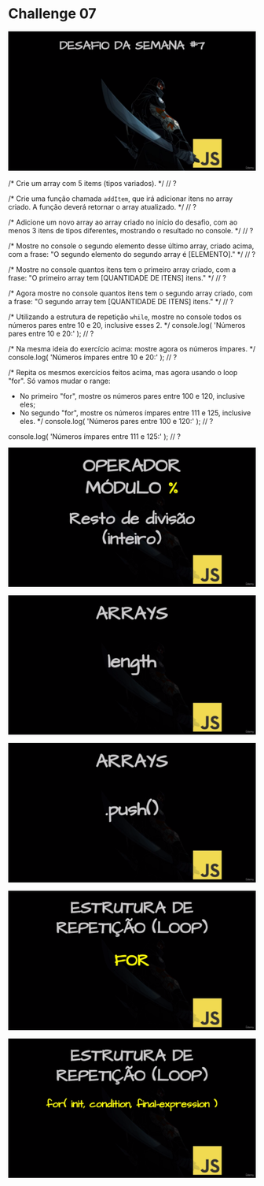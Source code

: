 # Challenge 07

![Challenge 07](https://github.com/Clara-Pacheco/exe-curso-js-ninja/blob/main/SECAO%2007-%20AULA%2007/Curso%20JavaScript%20Ninja%20_%20Udemy%20-%20Google%20Chrome%2025_09_2022%2010_27_42.png)

/*
Crie um array com 5 items (tipos variados).
*/
// ?

/*
Crie uma função chamada `addItem`, que irá adicionar itens no array criado.
A função deverá retornar o array atualizado.
*/
// ?

/*
Adicione um novo array ao array criado no início do desafio, com ao menos 3
itens de tipos diferentes, mostrando o resultado no console.
*/
// ?

/*
Mostre no console o segundo elemento desse último array, criado acima, com a
frase:
"O segundo elemento do segundo array é [ELEMENTO]."
*/
// ?

/*
Mostre no console quantos itens tem o primeiro array criado, com a frase:
"O primeiro array tem [QUANTIDADE DE ITENS] itens."
*/
// ?

/*
Agora mostre no console quantos itens tem o segundo array criado, com a frase:
"O segundo array tem [QUANTIDADE DE ITENS] itens."
*/
// ?

/*
Utilizando a estrutura de repetição `while`, mostre no console todos os números
pares entre 10 e 20, inclusive esses 2.
*/
console.log( 'Números pares entre 10 e 20:' );
// ?

/*
Na mesma ideia do exercício acima: mostre agora os números ímpares.
*/
console.log( 'Números ímpares entre 10 e 20:' );
// ?

/*
Repita os mesmos exercícios feitos acima, mas agora usando o loop "for".
Só vamos mudar o range:
- No primeiro "for", mostre os números pares entre 100 e 120, inclusive eles;
- No segundo "for", mostre os números ímpares entre 111 e 125, inclusive eles.
*/
console.log( 'Números pares entre 100 e 120:' );
// ?

console.log( 'Números ímpares entre 111 e 125:' );
// ?

![Challenge 07](https://github.com/Clara-Pacheco/exe-curso-js-ninja/blob/main/SECAO%2007-%20AULA%2007/Curso%20JavaScript%20Ninja%20_%20Udemy%20-%20Google%20Chrome%2025_09_2022%2008_57_57.png)

![Challenge 07](https://github.com/Clara-Pacheco/exe-curso-js-ninja/blob/main/SECAO%2007-%20AULA%2007/Curso%20JavaScript%20Ninja%20_%20Udemy%20-%20Google%20Chrome%2025_09_2022%2009_07_52.png)

![Challenge 07](https://github.com/Clara-Pacheco/exe-curso-js-ninja/blob/main/SECAO%2007-%20AULA%2007/Curso%20JavaScript%20Ninja%20_%20Udemy%20-%20Google%20Chrome%2025_09_2022%2009_18_15.png)

![Challenge 07](https://github.com/Clara-Pacheco/exe-curso-js-ninja/blob/main/SECAO%2007-%20AULA%2007/Curso%20JavaScript%20Ninja%20_%20Udemy%20-%20Google%20Chrome%2025_09_2022%2010_16_33.png)

![Challenge 07](https://github.com/Clara-Pacheco/exe-curso-js-ninja/blob/main/SECAO%2007-%20AULA%2007/Curso%20JavaScript%20Ninja%20_%20Udemy%20-%20Google%20Chrome%2025_09_2022%2010_16_44.png)
